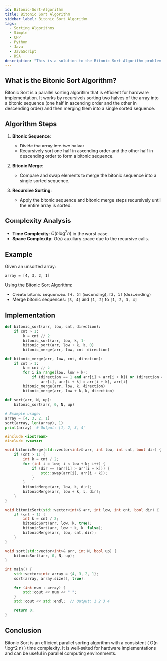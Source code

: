 ```yaml
---
id: Bitonic-Sort-Algorithm
title: Bitonic Sort Algorithm
sidebar_label: Bitonic Sort Algorithm
tags:
  - Sorting Algorithms
  - Simple
  - CPP
  - Python
  - Java
  - JavaScript
  - DSA
description: "This is a solution to the Bitonic Sort Algorithm problem."
---
```


## What is the Bitonic Sort Algorithm?

Bitonic Sort is a parallel sorting algorithm that is efficient for hardware implementation. It works by recursively sorting two halves of the array into a bitonic sequence (one half in ascending order and the other in descending order) and then merging them into a single sorted sequence.

## Algorithm Steps

1. **Bitonic Sequence**:
   - Divide the array into two halves.
   - Recursively sort one half in ascending order and the other half in descending order to form a bitonic sequence.

2. **Bitonic Merge**:
   - Compare and swap elements to merge the bitonic sequence into a single sorted sequence.

3. **Recursive Sorting**:
   - Apply the bitonic sequence and bitonic merge steps recursively until the entire array is sorted.

## Complexity Analysis

- **Time Complexity**: $O(n \log^2 n)$ in the worst case.
- **Space Complexity**: $O(n)$ auxiliary space due to the recursive calls.

## Example

Given an unsorted array:

```
array = [4, 3, 2, 1]
```

Using the Bitonic Sort Algorithm:

- Create bitonic sequences: `[4, 3]` (ascending), `[2, 1]` (descending)
- Merge bitonic sequences: `[3, 4]` and `[1, 2]` to `[1, 2, 3, 4]`

## Implementation

<Tabs>
  <TabItem value="Python" label="Python" default>

```python
def bitonic_sort(arr, low, cnt, direction):
    if cnt > 1:
        k = cnt // 2
        bitonic_sort(arr, low, k, 1)
        bitonic_sort(arr, low + k, k, 0)
        bitonic_merge(arr, low, cnt, direction)

def bitonic_merge(arr, low, cnt, direction):
    if cnt > 1:
        k = cnt // 2
        for i in range(low, low + k):
            if (direction == 1 and arr[i] > arr[i + k]) or (direction == 0 and arr[i] < arr[i + k]):
                arr[i], arr[i + k] = arr[i + k], arr[i]
        bitonic_merge(arr, low, k, direction)
        bitonic_merge(arr, low + k, k, direction)

def sort(arr, N, up):
    bitonic_sort(arr, 0, N, up)

# Example usage:
array = [4, 3, 2, 1]
sort(array, len(array), 1)
print(array)  # Output: [1, 2, 3, 4]
```

  </TabItem>
  <TabItem value="C++" label="C++">

```cpp
#include <iostream>
#include <vector>

void bitonicMerge(std::vector<int>& arr, int low, int cnt, bool dir) {
    if (cnt > 1) {
        int k = cnt / 2;
        for (int i = low; i < low + k; i++) {
            if (dir == (arr[i] > arr[i + k])) {
                std::swap(arr[i], arr[i + k]);
            }
        }
        bitonicMerge(arr, low, k, dir);
        bitonicMerge(arr, low + k, k, dir);
    }
}

void bitonicSort(std::vector<int>& arr, int low, int cnt, bool dir) {
    if (cnt > 1) {
        int k = cnt / 2;
        bitonicSort(arr, low, k, true);
        bitonicSort(arr, low + k, k, false);
        bitonicMerge(arr, low, cnt, dir);
    }
}

void sort(std::vector<int>& arr, int N, bool up) {
    bitonicSort(arr, 0, N, up);
}

int main() {
    std::vector<int> array = {4, 3, 2, 1};
    sort(array, array.size(), true);
    
    for (int num : array) {
        std::cout << num << " ";
    }
    std::cout << std::endl;  // Output: 1 2 3 4

    return 0;
}
```

  </TabItem>
</Tabs>

## Conclusion

Bitonic Sort is an efficient parallel sorting algorithm with a consistent \( O(n \log^2 n) \) time complexity. It is well-suited for hardware implementations and can be useful in parallel computing environments.
